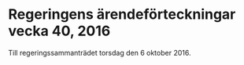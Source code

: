 # Regeringens ärendeförteckningar vecka 40, 2016

Till regeringssammanträdet torsdag den 6 oktober 2016\.
